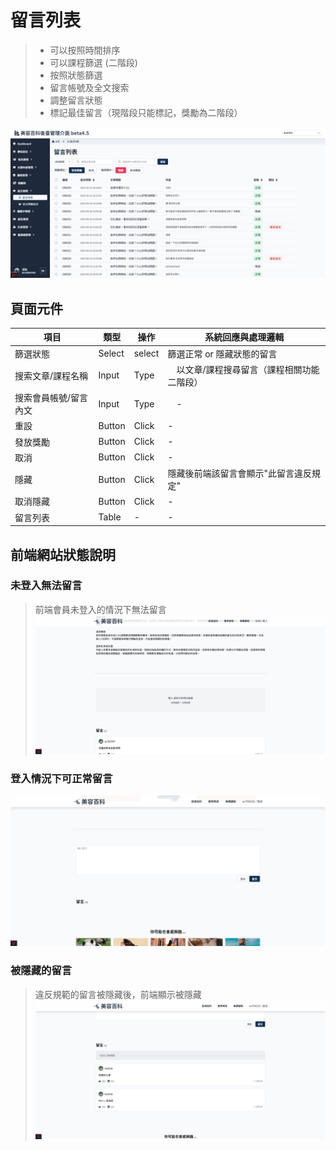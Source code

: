 # 留言列表
> - 可以按照時間排序
> - 可以課程篩選 (二階段)
> - 按照狀態篩選
> - 留言帳號及全文搜索
> - 調整留言狀態
> - 標記最佳留言（現階段只能標記，獎勵為二階段）


![畫面示意](asset/comment-list.png)


## 頁面元件
| 項目 | 類型 | 操作 | 系統回應與處理邏輯 |
| --- | --- | --- | --- |
| 篩選狀態 | Select | select | 篩選正常 or 隱藏狀態的留言 |
| 搜索文章/課程名稱 | Input | Type |　以文章/課程搜尋留言（課程相關功能二階段） |
| 搜索會員帳號/留言內文 | Input | Type |　- |
| 重設 | Button | Click | - |
| 發放獎勵 | Button | Click | - |
| 取消 | Button | Click | - |
| 隱藏 | Button | Click | 隱藏後前端該留言會顯示"此留言違反規定" |
| 取消隱藏 | Button | Click | - |
| 留言列表 | Table | - | - |


## 前端網站狀態說明

### 未登入無法留言
> 前端會員未登入的情況下無法留言
![未登入](asset/comment-unlogin.png)

### 登入情況下可正常留言
![登入可留言](asset/comment-login.png)

### 被隱藏的留言
> 違反規範的留言被隱藏後，前端顯示被隱藏
![隱藏留言](asset/comment-banned.png)

